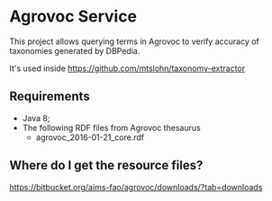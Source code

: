 # Agrovoc Service

This project allows querying terms in Agrovoc to verify accuracy of taxonomies generated by DBPedia.

It's used inside https://github.com/mtslohn/taxonomy-extractor

## Requirements

* Java 8;
* The following RDF files from Agrovoc thesaurus
    * agrovoc_2016-01-21_core.rdf

## Where do I get the resource files?

https://bitbucket.org/aims-fao/agrovoc/downloads/?tab=downloads
